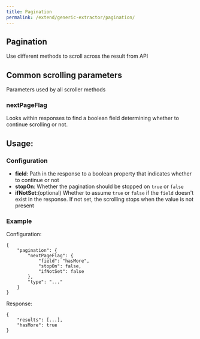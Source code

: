 ```yaml
---
title: Pagination
permalink: /extend/generic-extractor/pagination/
---
```


## Pagination
Use different methods to scroll across the result from API


## Common scrolling parameters
Parameters used by all scroller methods

### nextPageFlag

Looks within responses to find a boolean field determining whether to continue scrolling or not.

## Usage:

### Configuration

- **field**: Path in the response to a boolean property that indicates whether to continue or not
- **stopOn**: Whether the pagination should be stopped on `true` or `false`
- **ifNotSet**:(optional) Whether to assume `true` or `false` if the `field` doesn't exist in the response. If not set, the scrolling stops when the value is not present

### Example

Configuration:

    {
        "pagination": {
            "nextPageFlag": {
                "field": "hasMore",
                "stopOn": false,
                "ifNotSet": false
            },
            "type": "..."
        }
    }

Response:

    {
        "results": [...],
        "hasMore": true
    }
